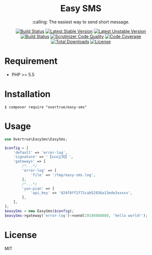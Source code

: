 <h1 align="center">Easy SMS</h1>

<p align="center">:calling: The easiest way to send short message.</p>

<p align="center">
<a href="https://travis-ci.org/overtrue/easy-sms"><img src="https://travis-ci.org/overtrue/easy-sms.svg?branch=master" alt="Build Status"></a>
<a href="https://packagist.org/packages/overtrue/easy-sms"><img src="https://poser.pugx.org/overtrue/easy-sms/v/stable.svg" alt="Latest Stable Version"></a>
<a href="https://packagist.org/packages/overtrue/easy-sms"><img src="https://poser.pugx.org/overtrue/easy-sms/v/unstable.svg" alt="Latest Unstable Version"></a>
<a href="https://scrutinizer-ci.com/g/overtrue/easy-sms/build-status/master"><img src="https://scrutinizer-ci.com/g/overtrue/easy-sms/badges/build.png?b=master" alt="Build Status"></a>
<a href="https://scrutinizer-ci.com/g/overtrue/easy-sms/?branch=master"><img src="https://scrutinizer-ci.com/g/overtrue/easy-sms/badges/quality-score.png?b=master" alt="Scrutinizer Code Quality"></a>
<a href="https://scrutinizer-ci.com/g/overtrue/easy-sms/?branch=master"><img src="https://scrutinizer-ci.com/g/overtrue/easy-sms/badges/coverage.png?b=master" alt="Code Coverage"></a>
<a href="https://packagist.org/packages/overtrue/easy-sms"><img src="https://poser.pugx.org/overtrue/easy-sms/downloads" alt="Total Downloads"></a>
<a href="https://packagist.org/packages/overtrue/easy-sms"><img src="https://poser.pugx.org/overtrue/easy-sms/license" alt="License"></a>
</p>


# Requirement

- PHP >= 5.5

# Installation

```shell
$ composer require "overtrue/easy-sms"
```

# Usage

```php
use Overtrue\EasySms\EasySms;

$config = [
    'default' => 'error-log',
    'signature' => '【xxx公司】',
    'gateways' => [
        /*...*/
        'error-log' => [
            'file' => '/tmp/easy-sms.log',
        ],
        /*...*/
        'yun-pian' => [
            'api_key' => '824f0ff2f71cab52936a13ede3xxxxx',
        ],
    ],
];
$easySms = new EasySms($config);
$easySms->gateway('error-log')->send(19188888888, 'hello world!');
```

# License

MIT

